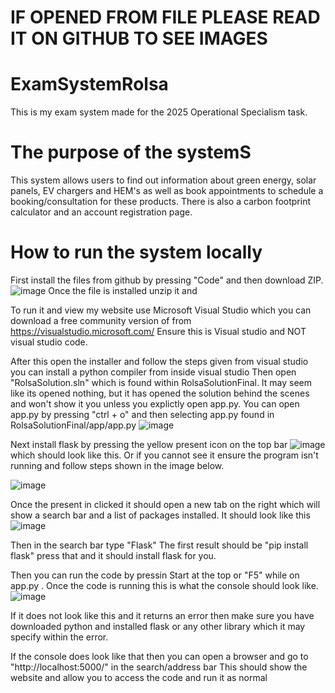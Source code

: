 # IF OPENED FROM FILE PLEASE READ IT ON GITHUB TO SEE IMAGES

# ExamSystemRolsa

This is my exam system made for the 2025 Operational Specialism task. 
# The purpose of the systemS
This system allows users to find out information about green energy, solar panels, EV chargers and HEM's as well as book appointments 
to schedule a booking/consultation for these products. There is also a carbon footprint calculator and an account registration page. 

# How to run the system locally
First install the files from github by pressing "Code" and then download ZIP.
![image](https://github.com/user-attachments/assets/99100b93-0edd-45b0-8245-b5e157a2cc64)
Once the file is installed unzip it and 

To run it and view my website use Microsoft Visual Studio which you can download a free community version of from https://visualstudio.microsoft.com/ 
Ensure this is Visual studio and NOT visual studio code.

After this open the installer and follow the steps given
from visual studio you can install a python compiler from inside visual studio
Then open "RolsaSolution.sln" which is found within RolsaSolutionFinal.
It may seem like its opened nothing, but it has opened the solution behind the scenes and won't show it you unless you explictly open app.py.
You can open app.py by pressing "ctrl + o" and then selecting app.py found in RolsaSolutionFinal/app/app.py
![image](https://github.com/user-attachments/assets/dd099d04-1307-4321-aed4-75ddb313d951)

Next install flask by pressing the yellow present icon on the top bar ![image](https://github.com/user-attachments/assets/1cea472d-bb56-405c-8da6-bf0eda9af0d8) which should look like this.
Or if you cannot see it ensure the program isn't running and follow steps shown in the image below.

![image](https://github.com/user-attachments/assets/530501ba-da63-433a-bb19-2e8c4a2ed1fa)

Once the present in clicked it should open a new tab on the right which will show a search bar and a list of packages installed. It should look like this
![image](https://github.com/user-attachments/assets/e1d7f0db-64d3-4c29-a2c5-1ce94d99600c)

Then in the search bar type "Flask"
The first result should be "pip install flask" press that and it should install flask for you.

Then you can run the code by pressin Start at the top or "F5" while on app.py . Once the code is running this is what the console should look like.
![image](https://github.com/user-attachments/assets/d3084d52-aca8-4a23-ac46-499498a8acf2)

If it does not look like this and it returns an error then make sure you have downloaded python and installed flask or any other library which it may specify within the error.

If the console does look like that then you can open a browser and go to "http://localhost:5000/" in the search/address bar
This should show the website and allow you to access the code and run it as normal

